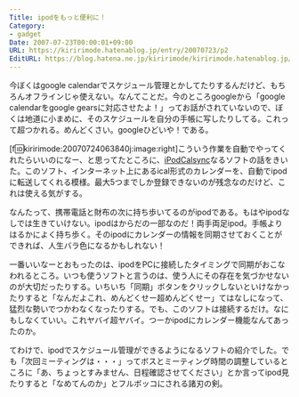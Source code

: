 ```yaml
---
Title: ipodをもっと便利に！
Category:
- gadget
Date: 2007-07-23T00:00:01+09:00
URL: https://kiririmode.hatenablog.jp/entry/20070723/p2
EditURL: https://blog.hatena.ne.jp/kiririmode/kiririmode.hatenablog.jp/atom/entry/8454420450078217062
---
```


今ぼくはgoogle calendarでスケジュール管理とかしてたりするんだけど、もちろんオフラインじゃ使えない。なんてことだ。今のところgoogleから「google calendarをgoogle gearsに対応させたよ！」ってお話がされていないので、ぼくは地道に小まめに、そのスケジュールを自分の手帳に写したりしてる。これって超つかれる。めんどくさい。googleひどいや！である。


[f:id:kiririmode:20070724063840j:image:right]こういう作業を自動でやってくれたらいいのになー、と思ってたところに、<a href="http://ipodcalsync.ueuo.com/site/">iPodCalsync</a>なるソフトの話をきいた。このソフト、インターネット上にあるical形式のカレンダーを、自動でipodに転送してくれる模様。最大5つまでしか登録できないのが残念なのだけど、これは使える気がする。


なんたって、携帯電話と財布の次に持ち歩いてるのがipodである。もはやipodなしでは生きていけない。ipodはからだの一部なのだ！両手両足ipod。手帳よりはるかによく持ち歩く。そのipodにカレンダーの情報を同期させておくことができれば、人生バラ色になるかもしれない！


一番いいなーとおもったのは、ipodをPCに接続したタイミングで同期がおこなわれるところ。いつも使うソフトと言うのは、使う人にその存在を気づかせないのが大切だったりする。いちいち「同期」ボタンをクリックしないといけなかったりすると「なんだよこれ、めんどくせー超めんどくせー」てはなしになって、猛烈な勢いでつかわなくなったりする。でも、このソフトは接続するだけ。なにもしなくていい。これヤバイ超ヤバイ。つーかipodにカレンダー機能なんてあったのか。


てわけで、ipodでスケジュール管理ができるようになるソフトの紹介でした。でも「次回ミーティングは・・・」ってボスとミーティング時間の調整しているところに「あ、ちょっとすみません、日程確認させてください」とか言ってipod見たりすると「なめてんのか」とフルボッコにされる諸刃の剣。
